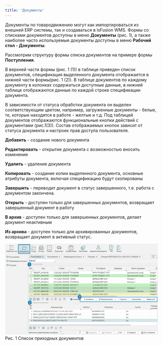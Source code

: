 ```yaml
---
title: 'Документы'
---
```


Документы по товародвижению могут как импортироваться из внешней ERP системы, так и создаваться в lsFusion WMS. 
Формы со списками документов доступны в меню **Документы** (рис. 1), а также наиболее часто используемые документы доступны в меню **Рабочий стол - Документы**.

Рассмотрим структуру формы списка документов на примере формы **Поступления**.

В верхней части формы (рис. 1 (1)) в таблице приведен список документов, спецификация выделенного документа отображается в нижней части формы(рис. 1 (2)). 
В таблице документов по каждому документу в колонках содержаться доступные данные, в нижней таблице отображаются данные по каждой строке спецификации документа.

В зависимости от статуса обработки документа он выделен соответствующим цветом, например, загруженные документы - белые, те, 
которые находятся в работе - желтые и т.д. Под таблицей документов отображаются функциональные кнопки действий с документами (рис.1(3)). 
Состав отображаемых кнопок зависит от статуса документа и настроек прав доступа пользователя.

**Добавить** - создание нового документа

**Редактировать** - открытие документа с возможностью вносить изменения

**Удалить** - удаление документа

**Копировать** - создание копии выделенного документа, основные атрибуты документа, включая спецификацию будут скопированы

**Завершить** - переводит документ в статус завершенного, т.е. работа с документом закончена.

**Открыть** - доступен только для завершенных документов, возвращает завершенный документ в работу

**В архив** - доступен только для завершенных документов, делает документ неактивным

**Из архива** - доступен только для архивированных документов, возвращает документ в активный статус. 

![](img/documents1.png)  
Рис. 1 Список приходных документов


